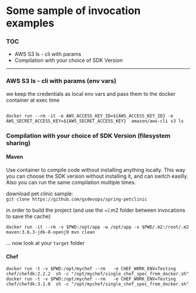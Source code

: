 # Some sample of invocation examples

### TOC
* AWS S3 ls - cli with params
* Compilation with your choice of SDK Version
   
 
---

### AWS S3 ls - cli with params  (env vars)
we keep the credentials as local env vars and pass them to the docker container at exec time
```

docker run --rm -it -e AWS_ACCESS_KEY_ID=${AWS_ACCESS_KEY_ID} -e AWS_SECRET_ACCESS_KEY=${AWS_SECRET_ACCESS_KEY}  amazon/aws-cli s3 ls

```



### Compilation with your choice of SDK Version  (filesystem sharing) 


#### Maven
Use container to compile code without installing anything locally.  This way you can choose the SDK version without installing it, and can switch easilly.  Also you can run the same compilation multiple times.   

download pet clinic sample:  
  `git clone https://github.com/gsdevops/spring-petclinic`  

in order to build the project (and use the ~/.m2 folder between invocations to save the cache)

``` shell
docker run -it --rm -v $PWD:/opt/app -w /opt/app -v $PWD/.m2:/root/.m2 maven:3.6.3-jdk-8-openj9 mvn clean
```
... now look at your `target` folder

#### Chef
```shell
docker run -t -v $PWD:/opt/mychef --rm   -e CHEF_WORK_ENV=Testing chef/chefdk:2.2.2  sh -c "/opt/mychef/single_chef_spec_from_docker.sh"
docker run -t -v $PWD:/opt/mychef --rm   -e CHEF_WORK_ENV=Testing chef/chefdk:3.1.0  sh -c "/opt/mychef/single_chef_spec_from_docker.sh"

```
